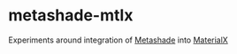 # metashade-mtlx

Experiments around integration of [Metashade](https://github.com/metashade/metashade) into [MaterialX](https://github.com/AcademySoftwareFoundation/MaterialX)
